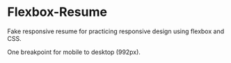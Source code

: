 # Flexbox-Resume

Fake responsive resume for practicing responsive design using flexbox and CSS.

One breakpoint for mobile to desktop (992px).
